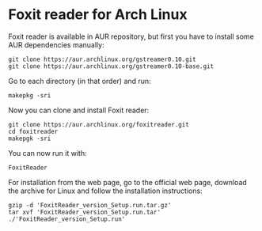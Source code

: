 # Foxit reader for Arch Linux

Foxit reader is available in AUR repository, but first you have to install some AUR dependencies manually:
```
git clone https://aur.archlinux.org/gstreamer0.10.git
git clone https://aur.archlinux.org/gstreamer0.10-base.git
```

Go to each directory (in that order) and run:
```
makepkg -sri
```

Now you can clone and install Foxit reader:
```
git clone https://aur.archlinux.org/foxitreader.git
cd foxitreader
makepgk -sri
```

You can now run it with:
```
FoxitReader
```

For installation from the web page, go to the official web page, download the archive for Linux and follow the installation instructions:
```
gzip -d 'FoxitReader_version_Setup.run.tar.gz'
tar xvf 'FoxitReader_version_Setup.run.tar'
./'FoxitReader_version_Setup.run'
```

